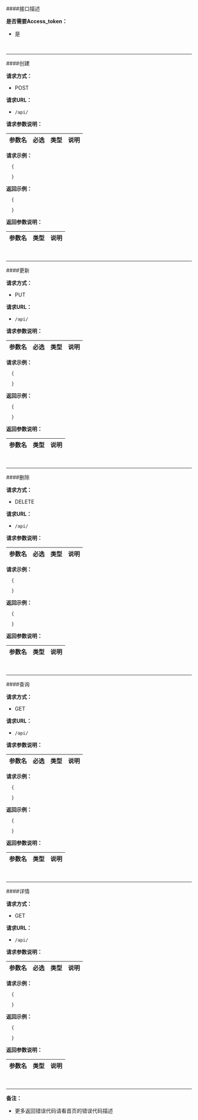 ####接口描述

**是否需要Access_token：**

- 是


<br/>

--------

####创建


**请求方式：**

- POST


**请求URL：**

- ` /api/ `


**请求参数说明：**

|参数名|必选|类型|说明|
|:----|:---|:----- |----- |


**请求示例：**

```
  {

  }
```


**返回示例：**

```
  {

  }
```

**返回参数说明：**

|参数名|类型|说明|
|:-----|:----- |-----  |


<br/>

--------

####更新


**请求方式：**

- PUT


**请求URL：**

- ` /api/ `


**请求参数说明：**

|参数名|必选|类型|说明|
|:----|:---|:----- |----- |


**请求示例：**

```
  {

  }
```


**返回示例：**

```
  {

  }
```

**返回参数说明：**

|参数名|类型|说明|
|:-----|:----- |-----  |


<br/>

--------

####删除


**请求方式：**

- DELETE


**请求URL：**

- ` /api/ `


**请求参数说明：**

|参数名|必选|类型|说明|
|:----|:---|:----- |----- |


**请求示例：**

```
  {

  }
```


**返回示例：**

```
  {

  }
```

**返回参数说明：**

|参数名|类型|说明|
|:-----|:----- |-----  |


<br/>

--------

####查询


**请求方式：**

- GET


**请求URL：**

- ` /api/ `


**请求参数说明：**

|参数名|必选|类型|说明|
|:----|:---|:----- |----- |


**请求示例：**

```
  {

  }
```


**返回示例：**

```
  {

  }
```

**返回参数说明：**

|参数名|类型|说明|
|:-----|:----- |-----  |


<br/>

--------

####详情


**请求方式：**

- GET


**请求URL：**

- ` /api/ `


**请求参数说明：**

|参数名|必选|类型|说明|
|:----|:---|:----- |----- |


**请求示例：**

```
  {

  }
```


**返回示例：**

```
  {

  }
```

**返回参数说明：**

|参数名|类型|说明|
|:-----|:----- |-----  |


<br/>

--------


**备注：**

- 更多返回错误代码请看首页的错误代码描述